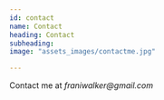 ```yaml
---
id: contact
name: Contact
heading: Contact
subheading:
image: "assets_images/contactme.jpg"

---
```


Contact me at _franiwalker@gmail.com_
